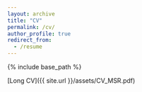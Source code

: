 ```yaml
---
layout: archive
title: "CV"
permalink: /cv/
author_profile: true
redirect_from:
  - /resume
---
```


{% include base_path %}

[Long CV]({{ site.url }}/assets/CV_MSR.pdf)

